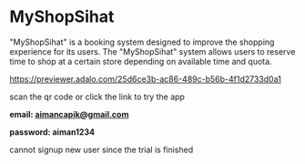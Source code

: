 # MyShopSihat

"MyShopSihat" is a booking system designed to improve the shopping experience for its users. The "MyShopSihat" system allows users to reserve time to shop at a certain store depending on available time and quota. 



https://previewer.adalo.com/25d6ce3b-ac86-489c-b56b-4f1d2733d0a1

scan the qr code or click the link to try the app

**email: aimancapik@gmail.com**

**password: aiman1234**

cannot signup new user since the trial is finished

